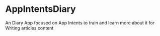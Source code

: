 # AppIntentsDiary
An Diary App focused on App Intents to train and learn more about it for Writing articles content
